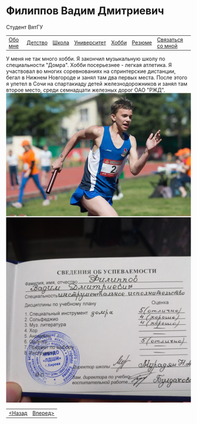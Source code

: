<!DOCTYPE html>
<html lang="ru">
    <head>
        <meta charset="UTF-8">
        <title>Хобби</title>
        <link rel="stylesheet" href="oformlenie.css">
        <link rel="stylesheet" href="foto.css">
    </head>
    <body>
        <div class="bac">
            <h1 class="zagolovok">Филиппов Вадим Дмитриевич</h1>
            <p class="mini">Студент ВятГУ</p>
            <div class="container2">
                <table class="tabliza">
                    <tr>
                        <td><a href="index.md" class="silka">Обо мне</a></td>
                        <td><a href="detstvo.md" class="silka">Детство</a></td>
                        <td><a href="school.md" class="silka">Школа</a></td>
                        <td><a href="university.md" class="silka">Университет</a></td>
                        <td><a href="hobbi.md" class="silka">Хобби</a></td>
                        <td><a href="resume.md" class="silka">Резюме</a></td>
                        <td><a href="svayz.md" class="silka">Связаться со мной</a></td>
                    </tr>
                </table>
                <div class="text">
                    У меня не так много хобби.
					Я закончил музыкальную школу по специальности "Домра".
					Хобби посерьезнее - легкая атлетика. Я участвовал во многих соревнованиях 
					на спринтерские дистанции, бегал в Нижнем Новгороде и занял там два первых места.
					После этого я улетел в Сочи на спартакиаду детей железнодорожников и занял там второе место,
                                        среди семнадцати железных дорог ОАО "РЖД".
                </div>
                <div class="foto"><img src="кобыла.jpg" class="hob1-foto" alt="Фото"></div>
				<div class="foto2"><img src="20220320_201512.jpg" class="hob-foto" alt="Фото"></div>
                <table class="tabliza2">
                    <tr>
                        <td ><a href="university.md" class="silka2"> &lt;Назад </a></td>
                        <td ><a href="resume.md" class="silka2">Вперед&gt;</a></td>
                    </tr>
                </table>
            </div>
        </div>
      </body>
</html>
